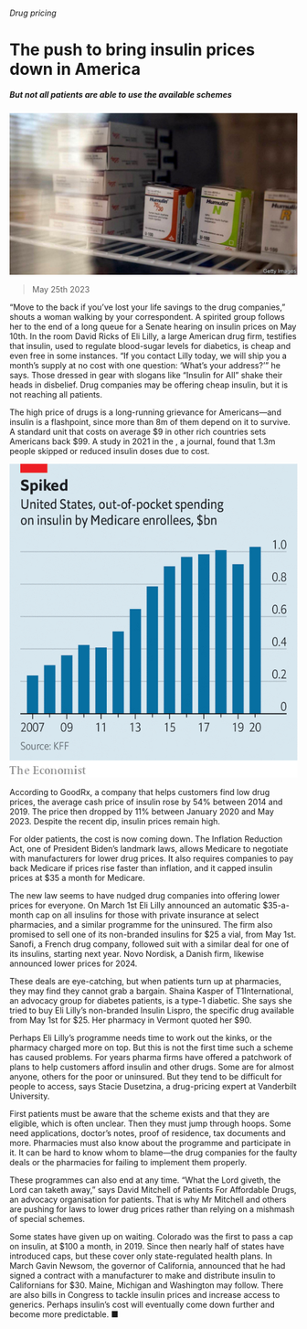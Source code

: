 ###### Drug pricing

# The push to bring insulin prices down in America 

##### But not all patients are able to use the available schemes 

![image](images/20230527_USP504.jpg) 

> May 25th 2023 

“Move to the back if you’ve lost your life savings to the drug companies,” shouts a woman walking by your correspondent. A spirited group follows her to the end of a long queue for a Senate hearing on insulin prices on May 10th. In the room David Ricks of Eli Lilly, a large American drug firm, testifies that insulin, used to regulate blood-sugar levels for diabetics, is cheap and even free in some instances. “If you contact Lilly today, we will ship you a month’s supply at no cost with one question: ‘What’s your address?’” he says. Those dressed in gear with slogans like “Insulin for All” shake their heads in disbelief. Drug companies may be offering cheap insulin, but it is not reaching all patients.

The high price of drugs is a long-running grievance for Americans—and insulin is a flashpoint, since more than 8m of them depend on it to survive. A standard unit that costs on average $9 in other rich countries sets Americans back $99. A study in 2021 in the , a journal, found that 1.3m people skipped or reduced insulin doses due to cost.

![image](images/20230527_USC318.png) 


According to GoodRx, a company that helps customers find low drug prices, the average cash price of insulin rose by 54% between 2014 and 2019. The price then dropped by 11% between January 2020 and May 2023. Despite the recent dip, insulin prices remain high.

For older patients, the cost is now coming down. The Inflation Reduction Act, one of President Biden’s landmark laws, allows Medicare to negotiate with manufacturers for lower drug prices. It also requires companies to pay back Medicare if prices rise faster than inflation, and it capped insulin prices at $35 a month for Medicare.

The new law seems to have nudged drug companies into offering lower prices for everyone. On March 1st Eli Lilly announced an automatic $35-a-month cap on all insulins for those with private insurance at select pharmacies, and a similar programme for the uninsured. The firm also promised to sell one of its non-branded insulins for $25 a vial, from May 1st. Sanofi, a French drug company, followed suit with a similar deal for one of its insulins, starting next year. Novo Nordisk, a Danish firm, likewise announced lower prices for 2024. 

These deals are eye-catching, but when patients turn up at pharmacies, they may find they cannot grab a bargain. Shaina Kasper of T1International, an advocacy group for diabetes patients, is a type-1 diabetic. She says she tried to buy Eli Lilly’s non-branded Insulin Lispro, the specific drug available from May 1st for $25. Her pharmacy in Vermont quoted her $90.

Perhaps Eli Lilly’s programme needs time to work out the kinks, or the pharmacy charged more on top. But this is not the first time such a scheme has caused problems. For years pharma firms have offered a patchwork of plans to help customers afford insulin and other drugs. Some are for almost anyone, others for the poor or uninsured. But they tend to be difficult for people to access, says Stacie Dusetzina, a drug-pricing expert at Vanderbilt University. 

First patients must be aware that the scheme exists and that they are eligible, which is often unclear. Then they must jump through hoops. Some need applications, doctor’s notes, proof of residence, tax documents and more. Pharmacies must also know about the programme and participate in it. It can be hard to know whom to blame—the drug companies for the faulty deals or the pharmacies for failing to implement them properly.

These programmes can also end at any time. “What the Lord giveth, the Lord can taketh away,” says David Mitchell of Patients For Affordable Drugs, an advocacy organisation for patients. That is why Mr Mitchell and others are pushing for laws to lower drug prices rather than relying on a mishmash of special schemes.

Some states have given up on waiting. Colorado was the first to pass a cap on insulin, at $100 a month, in 2019. Since then nearly half of states have introduced caps, but these cover only state-regulated health plans. In March Gavin Newsom, the governor of California, announced that he had signed a contract with a manufacturer to make and distribute insulin to Californians for $30. Maine, Michigan and Washington may follow. There are also bills in Congress to tackle insulin prices and increase access to generics. Perhaps insulin’s cost will eventually come down further and become more predictable. ■


